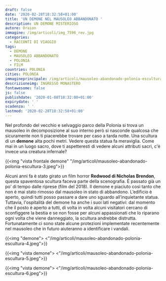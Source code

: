 ```yaml
---
draft: false
date: '2020-02-28T18:32:58+01:00'
title: 'UN DEMONE NEL MAUSOLEO ABBANDONATO '
description: UN DEMONE MISTERIOSO
autore: Oraion
immagine: /img/articoli/img_7596_rev.jpg
categories:
  - RACCONTI DI VIAGGIO
tags:
  - DEMONE
  - MAUSOLEO ABBANDONATO
  - POLONIA
  - FILM
countries: POLONIA
cities: POLONIA
immagineprincipale: /img/articoli/mausoleo-abandonado-polonia-escultura-2.jpg
descrizioneimg: INGRESSO MONASTERO
fontawesome: false
js: false
publishdate: '2020-01-08T18:32:00+01:00'
expirydate: ' '
scadenza: ' '
lastmod: '2020-02-28T18:32:58+01:00'
---
```

Nel profondo del vecchio e selvaggio parco della Polonia si trova un mausoleo in decomposizione al suo interno però si nasconde qualcosa che sicuramente non ti piacerebbe trovare per caso a tarda notte. Una scultura di un **demone** alta pochi metri. Vedere questa statua fa meraviglia.
Come mai in un luogo sacro, dove ti aspetteresti di vedere alcuni attributi sacri, c'è invece una creatura infernale?

{{<img "vista frontale demone" "/img/articoli/mausoleo-abandonado-polonia-escultura-3.jpeg">}}

Alcuni anni fa è stato girato un film horror **Redwood di Nicholas Brendon**, questa spaventosa scultura faceva parte della scenografia. È passato già un po’ di tempo dalle riprese (film del 2018). Il demone e piaciuto così tanto che non è mai stato rimosso dal mausoleo in stato di abbandono. L’edificio è aperto, quindi tutti posso passare a dare uno sguardo all’inquietante statua. Tuttavia, l'ospitalità del demone ha anche i suoi lati negativi: dal momento che il posto è aperto a tutti, di volta in volta alcuni visitatori cercano di sconfiggere la bestia e se non fosse per alcuni appassionati che lo riparano ogni volta che viene danneggiato, la scultura andrebbe distrutta. Fortunatamente ci sono state alcune protezioni implementate recentemente nel mausoleo che in futuro aiuteranno a identificare i vandali.

{{<img "demone"> <"/img/articoli/mausoleo-abandonado-polonia-escultura-4.jpeg">}}

{{<img "vista demone"> <"/img/articoli/mausoleo-abandonado-polonia-escultura-5.jpeg">}}

{{<img "vista demone"> <"/img/articoli/mausoleo-abandonado-polonia-escultura-6.jpeg">}}
